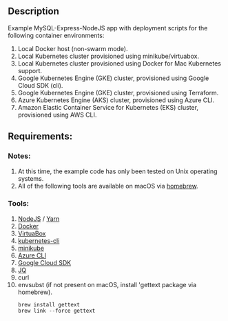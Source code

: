 
## Description

Example MySQL-Express-NodeJS app with deployment scripts for the following container environments:

1. Local Docker host (non-swarm mode).
1. Local Kubernetes cluster provisioned using minikube/virtuabox.
1. Local Kubernetes cluster provisioned using Docker for Mac Kubernetes support.
1. Google Kubernetes Engine (GKE) cluster, provisioned using Google Cloud SDK (cli).
1. Google Kubernetes Engine (GKE) cluster, provisioned using Terraform.
1. Azure Kubernetes Engine (AKS) cluster, provisioned using Azure CLI.
1. Amazon Elastic Container Service for Kubernetes (EKS) cluster, provisioned using AWS CLI.


## Requirements:

### Notes:
1. At this time, the example code has only been tested on Unix operating systems. 
1. All of the following tools are available on macOS via [homebrew](https://brew.sh).
 
### Tools: 
1. [NodeJS](https://nodejs.org) / [Yarn](https://yarnpkg.com)
1. [Docker](https://www.docker.com/get-started) 
1. [VirtuaBox](https://www.virtualbox.org)
1. [kubernetes-cli](https://kubernetes.io/docs/tasks/tools/install-kubectl/)
1. [minikube](https://github.com/kubernetes/minikube)
1. [Azure CLI](https://docs.microsoft.com/en-us/cli/azure/install-azure-cli)
1. [Google Cloud SDK](https://cloud.google.com/sdk)
1. [JQ](https://stedolan.github.io/jq/)
1. curl
1. envsubst (if not present on macOS, install 'gettext package via homebrew).
    ``` 
    brew install gettext
    brew link --force gettext
    ``` 

